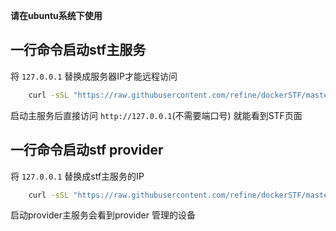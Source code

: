 **请在ubuntu系统下使用**

## 一行命令启动stf主服务

将 `127.0.0.1` 替换成服务器IP才能远程访问
```bash
    curl -sSL "https://raw.githubusercontent.com/refine/dockerSTF/master/ubuntu-app.sh" | sh -s 127.0.0.1
```

启动主服务后直接访问 `http://127.0.0.1`(不需要端口号) 就能看到STF页面


## 一行命令启动stf provider
将 `127.0.0.1` 替换成stf主服务的IP
```bash
    curl -sSL "https://raw.githubusercontent.com/refine/dockerSTF/master/ubuntu-provider.sh" | sh -s 127.0.0.1
```

启动provider主服务会看到provider 管理的设备
